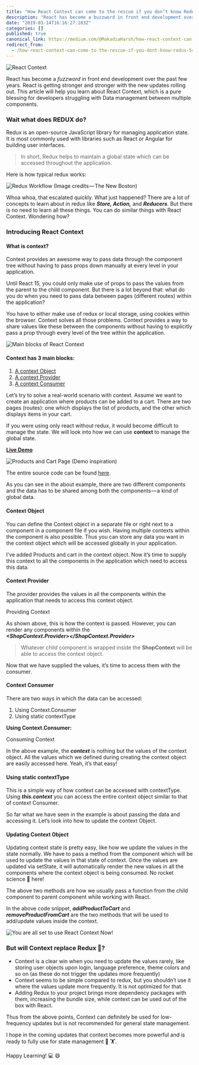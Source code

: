 ```yaml
---
title: "How React Context can come to the rescue if you don’t know Redux"
description: "React has become a buzzword in front end development over the years. React is getting stronger and stronger with the new updates rolling…"
date: "2019-03-14T16:16:27.103Z"
categories: []
published: true
canonical_link: https://medium.com/@MakadiaHarsh/how-react-context-can-come-to-the-rescue-if-you-dont-know-redux-5452464642ee
redirect_from:
  - /how-react-context-can-come-to-the-rescue-if-you-dont-know-redux-5452464642ee
---
```


![React Context](./asset-1.png)

React has become a _fuzzword_ in front end development over the past few years. React is getting stronger and stronger with the new updates rolling out. This article will help you learn about React Context, which is a pure blessing for developers struggling with Data management between multiple components.

### Wait what does REDUX do?

Redux is an open-source JavaScript library for managing application state. It is most commonly used with libraries such as React or Angular for building user interfaces.

> In short, Redux helps to maintain a global state which can be accessed throughout the application.

Here is how typical redux works:

![Redux Workflow (Image credits — [The New Boston](https://www.youtube.com/user/thenewboston))](./asset-2.png)

Whoa whoa, that escalated quickly. What just happened? There are a lot of concepts to learn about in redux like **_Store, Action,_** and **_Reducers_**. But there is no need to learn all these things. You can do similar things with React Context. Wondering how?

### Introducing React Context

#### What is context?

Context provides an awesome way to pass data through the component tree without having to pass props down manually at every level in your application.

Until React 15, you could only make use of props to pass the values from the parent to the child component. But there is a lot beyond that: what do you do when you need to pass data between pages (different routes) within the application?

You have to either make use of redux or local storage, using cookies within the browser. Context solves all those problems. Context provides a way to share values like these between the components without having to explicitly pass a prop through every level of the tree within the application.

![Main blocks of React Context](./asset-3.png)

#### Context has 3 main blocks:

1.  [A context Object](https://reactjs.org/docs/context.html#reactcreatecontext)
2.  [A context Provider](https://reactjs.org/docs/context.html#contextprovider)
3.  [A context Consumer](https://reactjs.org/docs/context.html#contextconsumer)

Let’s try to solve a real-world scenario with context. Assume we want to create an application where products can be added to a cart. There are two pages (routes): one which displays the list of products, and the other which displays items in your cart.

If you were using only react without redux, it would become difficult to manage the state. We will look into how we can use **context** to manage the global state.

[**Live Demo**](https://react-context.netlify.com/)

![Products and Cart Page ([Demo inspiration](https://academind.com/learn/react/redux-vs-context-api/#what-is-redux))](./asset-4.gif)

The entire source code can be found [here](https://github.com/Harshmakadia/react-context-vs-redux).

As you can see in the about example, there are two different components and the data has to be shared among both the components — a kind of global data.

#### Context Object

You can define the Context object in a separate file or right next to a component in a component file if you wish. Having multiple contexts within the component is also possible. Thus you can store any data you want in the context object which will be accessed globally in your application.

I’ve added Products and cart in the context object. Now it’s time to supply this context to all the components in the application which need to access this data.

#### Context Provider

The provider provides the values in all the components within the application that needs to access this context object.

Providing Context

As shown above, this is how the context is passed. However, you can render any components within the   
**_<ShopContext.Provider></ShopContext.Provider>_**

> Whatever child component is wrapped inside the **ShopContext** will be able to access the context object.

Now that we have supplied the values, it’s time to access them with the consumer.

#### Context Consumer

There are two ways in which the data can be accessed:

1.  Using Context.Consumer
2.  Using static contextType

**Using Context.Consumer:**

Consuming Context

In the above example, the **_context_** is nothing but the values of the context object. All the values which we defined during creating the context object are easily accessed here. Yeah, it’s that easy!

#### Using static contextType

This is a simple way of how context can be accessed with contextType. Using **_this.context_** you can access the entire context object similar to that of context Consumer.

So far what we have seen in the example is about passing the data and accessing it. Let’s look into how to update the context Object.

#### Updating Context Object

Updating context state is pretty easy, like how we update the values in the state normally. We have to pass a method from the component which will be used to update the values in that state of context. Once the values are updated via setState, it will automatically render the new values in all the components where the context object is being consumed. No rocket science 🚀 here!

The above two methods are how we usually pass a function from the child component to parent component while working with React.

In the above code snippet, **_addProductToCart_** and **_removeProductFromCart_** are the two methods that will be used to add/update values inside the context.

![You are all set to use React Context Now!](./asset-5.png)

### But will Context replace Redux 🤔?

-   Context is a clear win when you need to update the values rarely, like storing user objects upon login, language preference, theme colors and so on (as these do not trigger the updates more frequently)
-   Context seems to be simple compared to redux, but you shouldn’t use it where the values update more frequently. It is not optimized for that.
-   Adding Redux to your project brings more dependency packages with them, increasing the bundle size, while context can be used out of the box with React.

Thus from the above points, Context can definitely be used for low-frequency updates but is not recommended for general state management.

I hope in the coming updates that context becomes more powerful and is ready to fully use for state management 💪 🏋.

Happy Learning! 💻 😄
